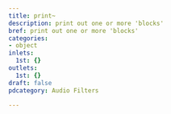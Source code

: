 ```yaml
---
title: print~
description: print out one or more 'blocks'
bref: print out one or more 'blocks'
categories:
- object
inlets:
  1st: {}
outlets:
  1st: {}
draft: false
pdcategory: Audio Filters

---
```


